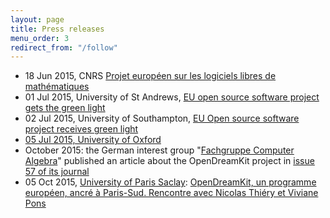 ```yaml
---
layout: page
title: Press releases
menu_order: 3
redirect_from: "/follow"
---
```


* 18 Jun 2015, CNRS [Projet européen sur les logiciels libres de mathématiques](http://www.cnrs.fr/CNRS-Hebdo/aquitaine/lettre.php?numero=664#actu13784)
* 01 Jul 2015, University of St Andrews, [EU open source software project gets the green light](http://www.st-andrews.ac.uk/news/archive/2015/title,263113,en.php)
* 02 Jul 2015, University of Southampton, [EU Open source software project receives green light](http://cmg.soton.ac.uk/news/2015/07/open-source-software-project-receives-green/)
* [05 Jul 2015, University of Oxford](http://www.cs.ox.ac.uk/news/954-full.html)
* October 2015: the German interest group "[Fachgruppe Computer Algebra](http://www.fachgruppe-computeralgebra.de/)" published an article about the OpenDreamKit project in [issue 57 of its journal](http://www.fachgruppe-computeralgebra.de/data/CA-Rundbrief/car57.pdf)
* 05 Oct 2015, [University of Paris Saclay](https://www.universite-paris-saclay.fr/en): [OpenDreamKit, un programme européen, ancré à Paris-Sud. Rencontre avec Nicolas Thiéry et Viviane Pons](http://www.media-paris-saclay.fr/opendreamkit-un-programme-europeen-ancre-a-paris-sud-rencontre-avec-nicolas-thiery-et-viviane-pons/)

